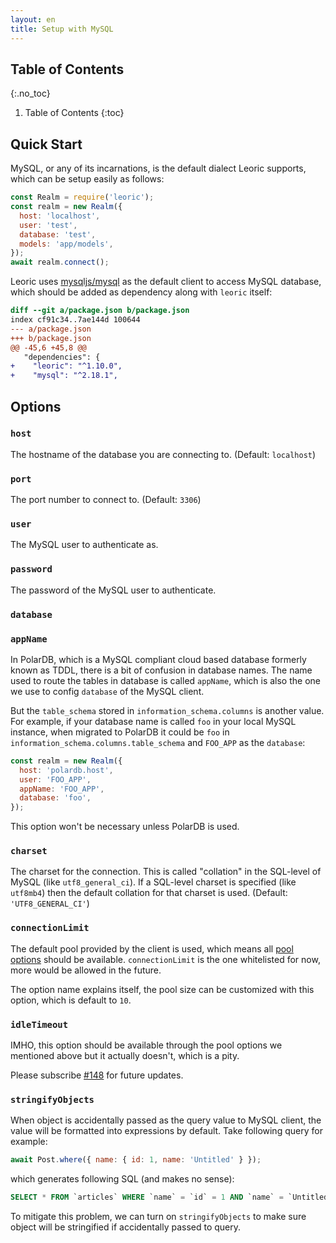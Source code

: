 ```yaml
---
layout: en
title: Setup with MySQL
---
```


## Table of Contents
{:.no_toc}

1. Table of Contents
{:toc}

## Quick Start

MySQL, or any of its incarnations, is the default dialect Leoric supports, which can be setup easily as follows:

```js
const Realm = require('leoric');
const realm = new Realm({
  host: 'localhost',
  user: 'test',
  database: 'test',
  models: 'app/models',
});
await realm.connect();
```

Leoric uses [mysqljs/mysql](https://github.com/mysqljs/mysql) as the default client to access MySQL database, which should be added as dependency along with `leoric` itself:

```diff
diff --git a/package.json b/package.json
index cf91c34..7ae144d 100644
--- a/package.json
+++ b/package.json
@@ -45,6 +45,8 @@
   "dependencies": {
+    "leoric": "^1.10.0",
+    "mysql": "^2.18.1",
```

## Options

### `host`

The hostname of the database you are connecting to. (Default: `localhost`)

### `port`

The port number to connect to. (Default: `3306`)

### `user`

The MySQL user to authenticate as.

### `password`

The password of the MySQL user to authenticate.

### `database`

### `appName`

In PolarDB, which is a MySQL compliant cloud based database formerly known as TDDL, there is a bit of confusion in database names. The name used to route the tables in database is called `appName`, which is also the one we use to config `database` of the MySQL client.

But the `table_schema` stored in `information_schema.columns` is another value. For example, if your database name is called `foo` in your local MySQL instance, when migrated to PolarDB it could be `foo` in `information_schema.columns.table_schema` and `FOO_APP` as the `database`:

```js
const realm = new Realm({
  host: 'polardb.host',
  user: 'FOO_APP',
  appName: 'FOO_APP',
  database: 'foo',
});
```

This option won't be necessary unless PolarDB is used.

### `charset`

The charset for the connection. This is called "collation" in the SQL-level of MySQL (like `utf8_general_ci`). If a SQL-level charset is specified (like `utf8mb4`) then the default collation for that charset is used. (Default: `'UTF8_GENERAL_CI'`)
### `connectionLimit`

The default pool provided by the client is used, which means all [pool options](https://github.com/mysqljs/mysql#pool-options) should be available. `connectionLimit` is the one whitelisted for now, more would be allowed in the future.

The option name explains itself, the pool size can be customized with this option, which is default to `10`.

### `idleTimeout`

IMHO, this option should be available through the pool options we mentioned above but it actually doesn't, which is a pity.

Please subscribe [#148](https://github.com/cyjake/leoric/issues/148) for future updates.

### `stringifyObjects`

When object is accidentally passed as the query value to MySQL client, the value will be formatted into expressions by default. Take following query for example:

```js
await Post.where({ name: { id: 1, name: 'Untitled' } });
```

which generates following SQL (and makes no sense):

```sql
SELECT * FROM `articles` WHERE `name` = `id` = 1 AND `name` = `Untitled`;
```

To mitigate this problem, we can turn on `stringifyObjects` to make sure object will be stringified if accidentally passed to query.
